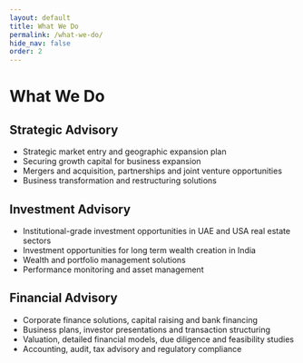 ```yaml
---
layout: default
title: What We Do
permalink: /what-we-do/
hide_nav: false
order: 2
---
```


# What We Do

## Strategic Advisory

- Strategic market entry and geographic expansion plan
- Securing growth capital for business expansion 
- Mergers and acquisition, partnerships and joint venture opportunities 
- Business transformation and restructuring solutions 

## Investment Advisory 

- Institutional-grade investment opportunities in UAE and USA real estate sectors
- Investment opportunities for long term wealth creation in India
- Wealth and portfolio management solutions
- Performance monitoring and asset management 

## Financial Advisory

- Corporate finance solutions, capital raising and bank financing
- Business plans, investor presentations and transaction structuring
- Valuation, detailed financial models, due diligence and feasibility studies
- Accounting, audit, tax advisory and regulatory compliance
